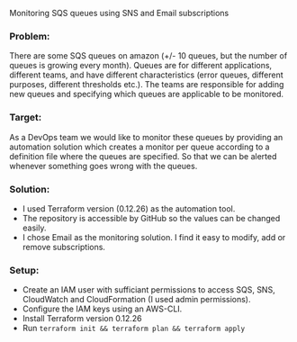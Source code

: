 Monitoring SQS queues using SNS and Email subscriptions

### Problem:
There are some SQS queues on amazon (+/- 10 queues, but the number of queues is growing
every month). Queues are for different applications, different teams, and have different
characteristics (error queues, different purposes, different thresholds etc.). The teams are
responsible for adding new queues and specifying which queues are applicable to be
monitored.

### Target:
As a DevOps team we would like to monitor these queues by providing an automation solution
which creates a monitor per queue according to a definition file where the queues are
specified. So that we can be alerted whenever something goes wrong with the queues.

### Solution:
- I used Terraform version (0.12.26) as the automation tool.
- The repository is accessible by GitHub so the values can be changed easily.
- I chose Email as the monitoring solution. I find it easy to modify, add or remove subscriptions.

### Setup:
- Create an IAM user with sufficiant permissions to access SQS, SNS, CloudWatch and CloudFormation (I used admin permissions).
- Configure the IAM keys using an AWS-CLI.
- Install Terraform version 0.12.26
- Run `terraform init && terraform plan && terraform apply`



